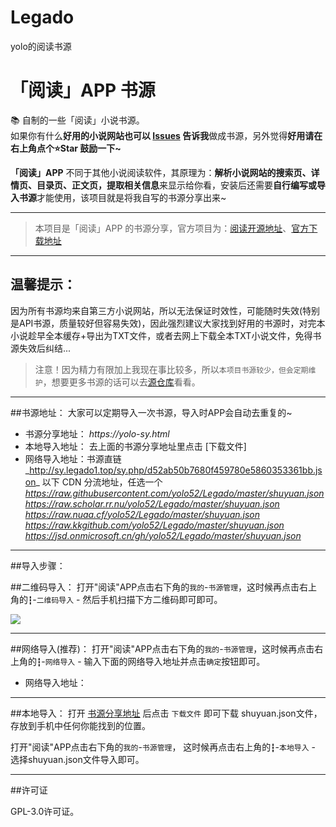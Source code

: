 # Legado
yolo的阅读书源

# 「阅读」APP 书源
📚 自制的一些「阅读」小说书源。  
如果你有什么**好用的小说网站也可以 [Issues](https://github.com/yolo52/Legado/issues/new) 告诉我**做成书源，另外觉得**好用请在右上角点个⭐Star 鼓励一下~**   

**「阅读」APP** 不同于其他小说阅读软件，其原理为：**解析小说网站的搜索页、详情页、目录页、正文页，提取相关信息**来显示给你看，安装后还需要**自行编写或导入书源**才能使用，该项目就是将我自写的书源分享出来~  

****

> 本项目是「阅读」APP 的书源分享，官方项目为：[阅读开源地址](https://github.com/gedoor/legado)、[官方下载地址](https://github.com/gedoor/legado/releases)

****

## 温馨提示：

因为所有书源均来自第三方小说网站，所以无法保证时效性，可能随时失效(特别是API书源，质量较好但容易失效)，因此强烈建议大家找到好用的书源时，对完本小说趁早全本缓存+导出为TXT文件，或者去网上下载全本TXT小说文件，免得书源失效后纠结...

>注意！因为精力有限加上我现在事比较多，所以`本项目书源较少，但会定期维护`，想要更多书源的话可以去[源仓库](https://www.yckceo.com/yuedu/shuyuan)看看。

****

##书源地址：
大家可以定期导入一次书源，导入时APP会自动去重复的~
- 书源分享地址： _https://yolo-sy.html_  
- 本地导入地址： 去上面的书源分享地址里点击 \[下载文件\]  
- 网络导入地址：书源直链_http://sy.legado1.top/sy.php/d52ab50b7680f459780e5860353361bb.json_
  以下 CDN 分流地址，任选一个  
_https://raw.githubusercontent.com/yolo52/Legado/master/shuyuan.json_
_https://raw.scholar.rr.nu/yolo52/Legado/master/shuyuan.json_  
_https://raw.nuaa.cf/yolo52/Legado/master/shuyuan.json_  
_https://raw.kkgithub.com/yolo52/Legado/master/shuyuan.json_  
_https://jsd.onmicrosoft.cn/gh/yolo52/Legado/master/shuyuan.json_  
****

##导入步骤：

##二维码导入：
打开"阅读"APP点击右下角的`我的`-`书源管理`，这时候再点击右上角的`┇`-`二维码导入` - 然后手机扫描下方二维码即可即可。

![](https://bitbucket.org/xiu2/yuedu/raw/master/dist/img/img-03.png)

****

##网络导入(推荐)：
打开"阅读"APP点击右下角的`我的`-`书源管理`，这时候再点击右上角的`┇`-`网络导入` - 输入下面的网络导入地址并点击`确定`按钮即可。
- 网络导入地址：

****

##本地导入：
打开 [书源分享地址](https://yuedu.xiu2.xyz) 后点击 `下载文件` 即可下载 shuyuan.json文件，存放到手机中任何你能找到的位置。

打开"阅读"APP点击右下角的`我的`-`书源管理`， 这时候再点击右上角的`┇`-`本地导入` - 选择shuyuan.json文件导入即可。

****

##许可证

GPL-3.0许可证。
